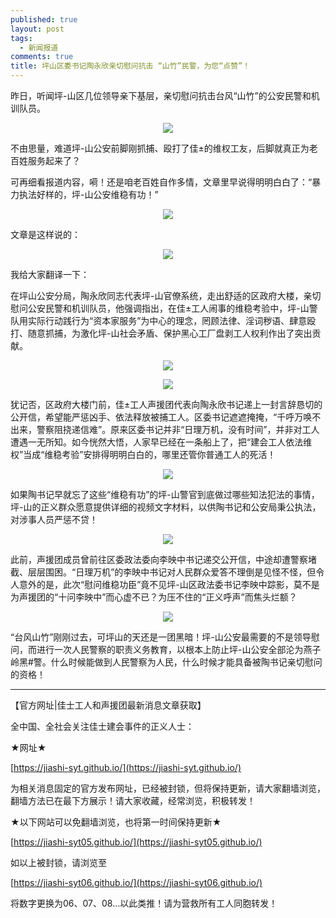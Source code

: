 ```yaml
---
published: true
layout: post
tags:
  - 新闻报道
comments: true
title: 坪山区委书记陶永欣亲切慰问抗击 “山竹”民警，为您“点赞”！
---
```


昨日，听闻坪-山区几位领导亲下基层，亲切慰问抗击台风“山竹”的公安民警和机训队员。

<p align="center"> <img src="https://telegra.ph/file/197f0aa9eb00a49d1e1c7.png"> </p> 

不由思量，难道坪-山公安前脚刚抓捕、殴打了佳±的维权工友，后脚就真正为老百姓服务起来了？

可再细看报道内容，嗬！还是咱老百姓自作多情，文章里早说得明明白白了：“暴力执法好样的，坪-山公安维稳有功！”

<p align="center"> <img src="https://telegra.ph/file/fab81265a836bb4275eda.png"> </p> 


文章是这样说的：

<p align="center"> <img src="https://telegra.ph/file/b0180031cce9bada38400.png"> </p> 

我给大家翻译一下：

在坪山公安分局，陶永欣同志代表坪-山官僚系统，走出舒适的区政府大楼，亲切慰问公安民警和机训队员，他强调指出，在佳±工人闹事的维稳考验中，坪-山警队用实际行动践行为“资本家服务”为中心的理念，罔顾法律、淫词秽语、肆意殴打、随意抓捕，为激化坪-山社会矛盾、保护黑心工厂盘剥工人权利作出了突出贡献。

<p align="center"> <img src="https://telegra.ph/file/37c17c0a845f1a63b4d56.png"> </p> 

<p align="center"> <img src="https://telegra.ph/file/b39279f4726be0fb0026e.png"> </p> 

犹记否，区政府大楼门前，佳±工人声援团代表向陶永欣书记递上一封言辞恳切的公开信，希望能严惩凶手、依法释放被捕工人。区委书记遮遮掩掩，“千呼万唤不出来，警察阻挠递信难”。原来区委书记并非“日理万机，没有时间”，并非对工人遭遇一无所知。如今恍然大悟，人家早已经在一条船上了，把“建会工人依法维权”当成“维稳考验”安排得明明白白的，哪里还管你普通工人的死活！

<p align="center"> <img src="https://telegra.ph/file/a2ea9e3e1c990568e4fca.png"> </p> 

如果陶书记早就忘了这些“维稳有功”的坪-山警官到底做过哪些知法犯法的事情，坪-山的正义群众愿意提供详细的视频文字材料，以供陶书记和公安局秉公执法，对涉事人员严惩不贷！

<p align="center"> <img src="https://telegra.ph/file/10b5a0ddf3bc6354bb392.png"> </p> 

此前，声援团成员曾前往区委政法委向李映中书记递交公开信，中途却遭警察堵截、层层围困。“日理万机”的李映中书记对人民群众爱答不理倒是见怪不怪，但令人意外的是，此次“慰问维稳功臣”竟不见坪-山区政法委书记李映中踪影，莫不是为声援团的“十问李映中”而心虚不已？为压不住的“正义呼声”而焦头烂额？

<p align="center"> <img src="https://telegra.ph/file/1228c095b8e4f7f81d04c.png"> </p> 

“台风山竹”刚刚过去，可坪山的天还是一团黑暗！坪-山公安最需要的不是领导慰问，而进行一次人民警察的职责义务教育，以根本上防止坪-山公安全部沦为燕子岭黑#警。什么时候能做到人民警察为人民，什么时候才能具备被陶书记亲切慰问的资格！



---
【官方网址|佳士工人和声援团最新消息文章获取】

全中国、全社会关注佳士建会事件的正义人士：

★网址★

[https://jiashi-syt.github.io/](https://jiashi-syt.github.io/)

为相关消息固定的官方发布网址，已经被封锁，但将保持更新，请大家翻墙浏览，翻墙方法已在最下方展示！请大家收藏，经常浏览，积极转发！


★以下网站可以免翻墙浏览，也将第一时间保持更新★

[https://jiashi-syt05.github.io/](https://jiashi-syt05.github.io/)

如以上被封锁，请浏览至

[https://jiashi-syt06.github.io/](https://jiashi-syt06.github.io/)

将数字更换为06、07、08...以此类推！请为营救所有工人同胞转发！


